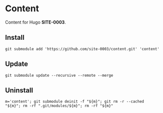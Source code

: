 # Content

Content for Hugo **SITE-0003**.

## Install

```
git submodule add 'https://github.com/site-0003/content.git' 'content'
```

## Update

```
git submodule update --recursive --remote --merge
```

## Uninstall

```
m='content'; git submodule deinit -f "${m}"; git rm -r --cached "${m}"; rm -rf ".git/modules/${m}"; rm -rf "${m}"
```
